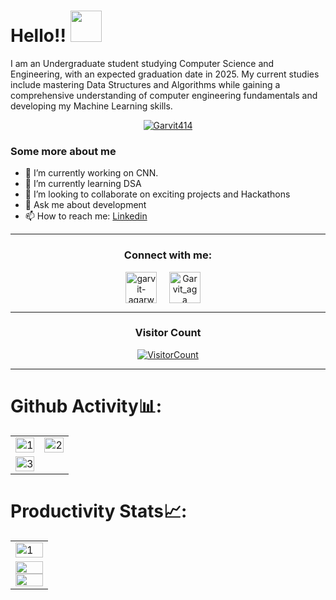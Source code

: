 

 # Hello!! <img src="https://media.giphy.com/media/hVa6t0WpoDOk7Pxb7l/giphy.gif" width="50">
 I am an Undergraduate student studying Computer Science and Engineering, with an expected graduation date in 2025. My current studies include mastering Data Structures and Algorithms while gaining a comprehensive understanding of computer engineering fundamentals and developing my Machine Learning skills.
 
 <p align="center"><a href="https://github.com/ryo-ma/github-profile-trophy"><img src="https://github-profile-trophy.vercel.app/?username=Garvit414&theme=dracula&column=4&margin-w=15&margin-h=15" alt="Garvit414" /></a></p>
 
 
 ### Some more about me
 - 🔭 I’m currently working on CNN.
 - 🌱 I’m currently learning DSA
 - 👯 I’m looking to collaborate on exciting projects and Hackathons
 - 💬 Ask me about development
 - 📫 How to reach me: [Linkedin](https://www.linkedin.com/in/garvit-agarwal-675b81229/)
 
 <hr>
 
<h3 align="center">Connect with me:</h3>
 <p align="center">
    <a href="https://www.linkedin.com/in/garvit-agarwal-675b81229/" target="blank"><img align="center" src="https://img.icons8.com/cute-clipart/64/000000/linkedin.png" alt="garvit-agarwal-675b81229" height="50" width="50" /></a>&nbsp;&nbsp;&nbsp;&nbsp;
 <a href="https://twitter.com/Garvit_aga" target="blank"><img align="center" src="https://img.icons8.com/cute-clipart/64/000000/twitter.png" alt="Garvit_aga" height="50" width="50" /></a> &nbsp;&nbsp;&nbsp;

 </p>
 
 
 <hr>
 
 <h3 align="center">Visitor Count</h3>
 <a align="center" href="https://profile-counter.glitch.me/{Garvit414}/count.svg">
   
   ![VisitorCount](https://profile-counter.glitch.me/{Garvit414}/count.svg)  
   
 </a>
 
 <hr>
 
 # Github Activity📊:
 
 <table>
   <tr>
     <td><img src="https://github-readme-stats.vercel.app/api?username=Garvit414&theme=radical&show_icons=true"  display=block width=100% height=auto  alt="1" ></td>
     <td><img src="https://github-readme-stats.vercel.app/api/top-langs/?username=Garvit414&theme=radical&layout=compact"  display=block width=100% height=auto  alt="2" ></td>
    </tr> 
    <tr>
       <td><img src="https://github-readme-streak-stats.herokuapp.com/?user=Garvit414&theme=tokyonight"  display=block width=100% height=auto alt="3" >          </td>
   </tr>
 </table>
 
 # Productivity Stats📈:
 <table>
   <tr>
     <td><img src="https://github-profile-summary-cards.vercel.app/api/cards/profile-details?username=Garvit414&theme=monokai"  display=block width=100% height=auto  alt="1" ></td>
    </tr> 
    <tr>
       <td>
         <a href="https://github.com/Garvit414/github-readme-activity-graph#gh-light-mode-only">
          <img src="https://github-readme-activity-graph.cyclic.app/graph?username=Garvit414&theme=react&area=true&hide_border=true#gh-light-mode-only"                width="100%">
         </a>
         <a href="https://github.com/Garvit414/github-readme-activity-graph#gh-dark-mode-only">
           <img src="https://github-readme-activity-graph.cyclic.app/graph?username=Garvit414&theme=dracula&area=true&hide_border=true#gh-dark-mode-only"              width="100%">
         </a>
     </td>
   </td>
   </tr>
 </table>

